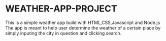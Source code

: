 # WEATHER-APP-PROJECT
This is a simple weather app build with HTML,CSS,Javascript and Node.js
The app is meant to help user determine the weather of a certain place by simply inputing the city in question and clicking search.
